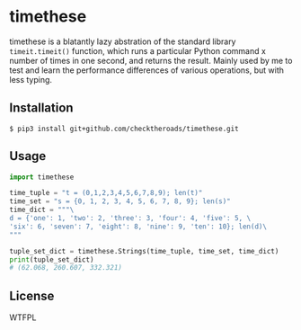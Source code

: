 # timethese
timethese is a blatantly lazy abstration of the standard library `timeit.timeit()` function, which runs a particular Python command x number of times in one second, and returns the result. Mainly used by me to test and learn the performance differences of various operations, but with less typing.

## Installation

```console
$ pip3 install git+github.com/checktheroads/timethese.git
```

## Usage
```python
import timethese

time_tuple = "t = (0,1,2,3,4,5,6,7,8,9); len(t)"
time_set = "s = {0, 1, 2, 3, 4, 5, 6, 7, 8, 9}; len(s)"
time_dict = """\
d = {'one': 1, 'two': 2, 'three': 3, 'four': 4, 'five': 5, \
'six': 6, 'seven': 7, 'eight': 8, 'nine': 9, 'ten': 10}; len(d)\
"""

tuple_set_dict = timethese.Strings(time_tuple, time_set, time_dict)
print(tuple_set_dict)
# (62.068, 260.607, 332.321)
```

## License
<a href="http://www.wtfpl.net/"><img src="http://www.wtfpl.net/wp-content/uploads/2012/12/wtfpl-badge-4.png" width="80" height="15" alt="WTFPL" /></a>
